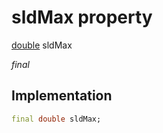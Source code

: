 


# sldMax property






[double](https://api.flutter.dev/flutter/dart-core/double-class.html) sldMax
  
_final_






## Implementation

```dart
final double sldMax;


```







